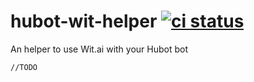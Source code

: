 hubot-wit-helper [![ci status](https://travis-ci.org/guillaumewuip/hubot-wit-helper.svg)](https://travis-ci.org/guillaumewuip/hubot-wit-helper)
================

An helper to use Wit.ai with your Hubot bot

`//TODO`
